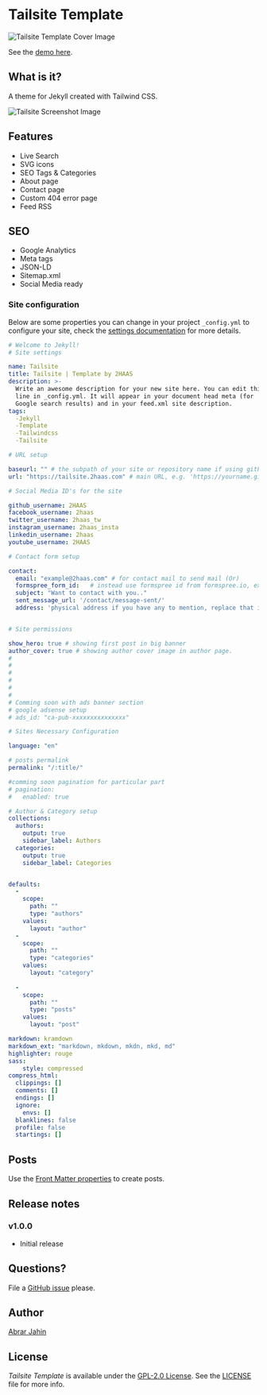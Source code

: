 # Tailsite Template

![Tailsite Template Cover Image](https://dummyimage.com/920x400/ff2137/ffffff.gif&text=+++++++Tailsite+++++++)

See the [demo here](https://ajpalok.github.io/tailsite/).

## What is it?

A theme for Jekyll created with Tailwind CSS.

![Tailsite Screenshot Image](https://res.cloudinary.com/thaas/image/upload/v1643350435/tailsite_xxncms.png)

## Features

- Live Search
- SVG icons
- SEO Tags & Categories
- About page
- Contact page
- Custom 404 error page
- Feed RSS

## SEO

- Google Analytics
- Meta tags
- JSON-LD
- Sitemap.xml
- Social Media ready

### Site configuration

Below are some properties you can change in your project `_config.yml` to configure your site, check the [settings documentation](https://github.com/ajpalok/tailsite/wiki/Settings) for more details.

```yml
# Welcome to Jekyll!
# Site settings

name: Tailsite
title: Tailsite | Template by 2HAAS
description: >-
  Write an awesome description for your new site here. You can edit this
  line in _config.yml. It will appear in your document head meta (for
  Google search results) and in your feed.xml site description.
tags:
  -Jekyll
  -Template
  -Tailwindcss
  -Tailsite

# URL setup

baseurl: "" # the subpath of your site or repository name if using github pages, e.g. /repo_name
url: "https://tailsite.2haas.com" # main URL, e.g. 'https://yourname.github.io'

# Social Media ID's for the site

github_username: 2HAAS
facebook_username: 2haas
twitter_username: 2haas_tw
instagram_username: 2haas_insta
linkedin_username: 2haas
youtube_username: 2HAAS

# Contact form setup

contact:
  email: "example@2haas.com" # for contact mail to send mail (Or)
  formspree_form_id:   # instead use formspree id from formspree.io, ex: xxxxxxxx
  subject: "Want to contact with you.."
  sent_message_url: '/contact/message-sent/'
  address: 'physical address if you have any to mention, replace that in _config.yml file'


# Site permissions

show_hero: true # showing first post in big banner
author_cover: true # showing author cover image in author page.
#
#
#
#
#
#
# Comming soon with ads banner section
# google adsense setup
# ads_id: "ca-pub-xxxxxxxxxxxxxxx"

# Sites Necessary Configuration

language: "en"

# posts permalink
permalink: "/:title/"

#comming soon pagination for particular part
# pagination:
#   enabled: true

# Author & Category setup
collections:
  authors:
    output: true
    sidebar_label: Authors
  categories:
    output: true
    sidebar_label: Categories


defaults:
  -
    scope:
      path: ""
      type: "authors"
    values:
      layout: "author"
  -
    scope:
      path: ""
      type: "categories"
    values:
      layout: "category"
      
  -
    scope:
      path: ""
      type: "posts"
    values:
      layout: "post"

markdown: kramdown
markdown_ext: "markdown, mkdown, mkdn, mkd, md"
highlighter: rouge
sass:
    style: compressed
compress_html:
  clippings: []
  comments: []
  endings: []
  ignore:
    envs: []
  blanklines: false
  profile: false
  startings: []
```

## Posts

Use the [Front Matter properties](https://github.com/ajpalok/tailsite/wiki/Post#front-matter-properties) to create posts.

## Release notes

### v1.0.0
- Initial release

## Questions?

File a [GitHub issue](https://github.com/ajpalok/tailsite/issues/new) please.

## Author

[Abrar Jahin](https://2haas.com/)

## License

*Tailsite Template* is available under the [GPL-2.0 License](https://github.com/ajpalok/tailsite-host/blob/main/LICENSE). See the [LICENSE](https://github.com/ajpalok/tailsite/blob/master/LICENSE) file for more info.
